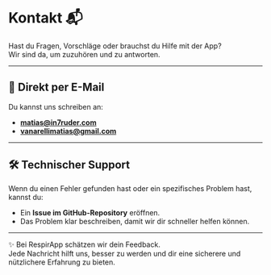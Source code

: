 # Kontakt 📬

Hast du Fragen, Vorschläge oder brauchst du Hilfe mit der App?  
Wir sind da, um zuzuhören und zu antworten.

---

## 📧 Direkt per E-Mail
Du kannst uns schreiben an:  
- **matias@in7ruder.com**  
- **vanarellimatias@gmail.com**

---

## 🛠️ Technischer Support
Wenn du einen Fehler gefunden hast oder ein spezifisches Problem hast, kannst du:  
- Ein **Issue im GitHub-Repository** eröffnen.  
- Das Problem klar beschreiben, damit wir dir schneller helfen können.

---

✨ Bei RespirApp schätzen wir dein Feedback.  
Jede Nachricht hilft uns, besser zu werden und dir eine sicherere und nützlichere Erfahrung zu bieten.

